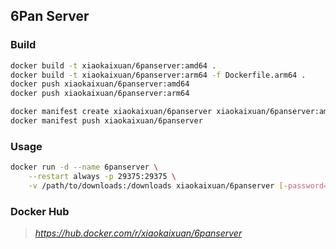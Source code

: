 ## 6Pan Server

### Build
```bash
docker build -t xiaokaixuan/6panserver:amd64 .
docker build -t xiaokaixuan/6panserver:arm64 -f Dockerfile.arm64 .
docker push xiaokaixuan/6panserver:amd64
docker push xiaokaixuan/6panserver:arm64

docker manifest create xiaokaixuan/6panserver xiaokaixuan/6panserver:amd64 xiaokaixuan/6panserver:arm64 --amend
docker manifest push xiaokaixuan/6panserver
```

### Usage

```bash
docker run -d --name 6panserver \
    --restart always -p 29375:29375 \
    -v /path/to/downloads:/downloads xiaokaixuan/6panserver [-password=0123456789123456]
```

### Docker Hub
> *https://hub.docker.com/r/xiaokaixuan/6panserver*
